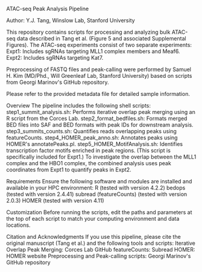 ATAC-seq Peak Analysis Pipeline

Author: Y.J. Tang, Winslow Lab, Stanford University

This repository contains scripts for processing and analyzing bulk ATAC-seq data described in Tang et al. (Figure 5 and associated Supplemental Figures). The ATAC-seq experiments consist of two separate experiments:
Expt1: Includes sgRNAs targeting MLL1 complex members and Meaf6.
Expt2: Includes sgRNAs targeting Kat7.

Preprocessing of FASTQ files and peak-calling were performed by Samuel H. Kim (MD/Phd., Will Greenleaf Lab, Stanford University) based on scripts from Georgi Marinov's GitHub repository.

Please refer to the provided metadata file for detailed sample information.

Overview
The pipeline includes the following shell scripts:
step1_summit_analysis.sh: Performs iterative overlap peak merging using an R script from the Corces Lab.
step2_format_bedfiles.sh: Formats merged BED files into SAF and BED formats with peak IDs for downstream analysis.
step3_summits_counts.sh: Quantifies reads overlapping peaks using featureCounts.
step4_HOMER_peak_anno.sh: Annotates peaks using HOMER's annotatePeaks.pl.
step5_HOMER_MotifAnalysis.sh: Identifies transcription factor motifs enriched in peak regions. (This script is specifically included for Expt1.)
To investigate the overlap between the MLL1 complex and the HBO1 complex, the combined analysis uses peak coordinates from Expt1 to quantify peaks in Expt2.

Requirements
Ensure the following software and modules are installed and available in your HPC environment:
R (tested with version 4.2.2)
bedops (tested with version 2.4.41)
subread (featureCounts) (tested with version 2.0.3)
HOMER (tested with version 4.11)

Customization
Before running the scripts, edit the paths and parameters at the top of each script to match your computing environment and data locations.

Citation and Acknowledgments
If you use this pipeline, please cite the original manuscript (Tang et al.) and the following tools and scripts:
Iterative Overlap Peak Merging: Corces Lab GitHub
featureCounts: Subread
HOMER: HOMER website
Preprocessing and Peak-calling scripts: Georgi Marinov's GitHub repository
